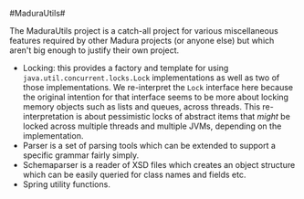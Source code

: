 
#MaduraUtils#
	

The MaduraUtils project is a catch-all project for various miscellaneous features required by other Madura projects (or anyone else) but which aren't big enough to justify their own project.

 * Locking: this provides a factory and template for using `java.util.concurrent.locks.Lock` implementations as well as two of those implementations. We re-interpret the `Lock` interface here because the original intention for that interface seems to be more about locking memory objects such as lists and queues, across threads. This re-interpretation is about pessimistic locks of abstract items that *might* be locked across multiple threads and multiple JVMs, depending on the implementation.
 * Parser is a set of parsing tools which can be extended to support a specific grammar fairly simply.
 * Schemaparser is a reader of XSD files which creates an object structure which can be easily queried for class names and fields etc.
 * Spring utility functions.
